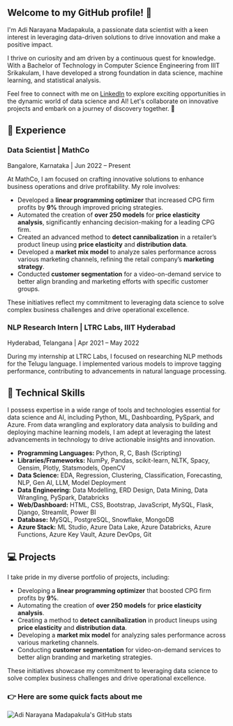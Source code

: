 ## **Welcome to my GitHub profile! 👋**

I'm Adi Narayana Madapakula, a passionate data scientist with a keen interest in leveraging data-driven solutions to drive innovation and make a positive impact.

I thrive on curiosity and am driven by a continuous quest for knowledge. With a Bachelor of Technology in Computer Science Engineering from IIIT Srikakulam, I have developed a strong foundation in data science, machine learning, and statistical analysis.

Feel free to connect with me on [LinkedIn](https://www.linkedin.com/in/adi-narayana-madapakula) to explore exciting opportunities in the dynamic world of data science and AI! Let's collaborate on innovative projects and embark on a journey of discovery together. 🌟

## 💼 **Experience**

### **Data Scientist | MathCo**  
Bangalore, Karnataka | Jun 2022 – Present  

At MathCo, I am focused on crafting innovative solutions to enhance business operations and drive profitability. My role involves:
- Developed a **linear programming optimizer** that increased CPG firm profits by **9%** through improved pricing strategies.
- Automated the creation of **over 250 models** for **price elasticity analysis**, significantly enhancing decision-making for a leading CPG firm.
- Created an advanced method to **detect cannibalization** in a retailer’s product lineup using **price elasticity** and **distribution data**.
- Developed a **market mix model** to analyze sales performance across various marketing channels, refining the retail company’s **marketing strategy**.
- Conducted **customer segmentation** for a video-on-demand service to better align branding and marketing efforts with specific customer groups.

These initiatives reflect my commitment to leveraging data science to solve complex business challenges and drive operational excellence.

### **NLP Research Intern | LTRC Labs, IIIT Hyderabad**  
Hyderabad, Telangana | Apr 2021 – May 2022  

During my internship at LTRC Labs, I focused on researching NLP methods for the Telugu language. I implemented various models to improve tagging performance, contributing to advancements in natural language processing.

## 🚀 **Technical Skills**

I possess expertise in a wide range of tools and technologies essential for data science and AI, including Python, ML, Dashboarding, PySpark, and Azure. From data wrangling and exploratory data analysis to building and deploying machine learning models, I am adept at leveraging the latest advancements in technology to drive actionable insights and innovation.

- **Programming Languages:** Python, R, C, Bash (Scripting)  
- **Libraries/Frameworks:** NumPy, Pandas, scikit-learn, NLTK, Spacy, Gensim, Plotly, Statsmodels, OpenCV  
- **Data Science:** EDA, Regression, Clustering, Classification, Forecasting, NLP, Gen AI, LLM, Model Deployment  
- **Data Engineering:** Data Modelling, ERD Design, Data Mining, Data Wrangling, PySpark, Databricks  
- **Web/Dashboard:** HTML, CSS, Bootstrap, JavaScript, MySQL, Flask, Django, Streamlit, Power BI  
- **Database:** MySQL, PostgreSQL, Snowflake, MongoDB  
- **Azure Stack:** ML Studio, Azure Data Lake, Azure Databricks, Azure Functions, Azure Key Vault, Azure DevOps, Git


## 💻 **Projects** 

I take pride in my diverse portfolio of projects, including:

- Developing a **linear programming optimizer** that boosted CPG firm profits by **9%**.
- Automating the creation of **over 250 models** for **price elasticity analysis**.
- Creating a method to **detect cannibalization** in product lineups using **price elasticity** and **distribution data**.
- Developing a **market mix model** for analyzing sales performance across various marketing channels.
- Conducting **customer segmentation** for video-on-demand services to better align branding and marketing strategies.

These initiatives showcase my commitment to leveraging data science to solve complex business challenges and drive operational excellence.

### 👉 Here are some quick facts about me 
![Adi Narayana Madapakula's GitHub stats](https://github-readme-stats.vercel.app/api?username=Adi-Narayana-Madapakula&count_private=true&show_icons=true&theme=radical)
